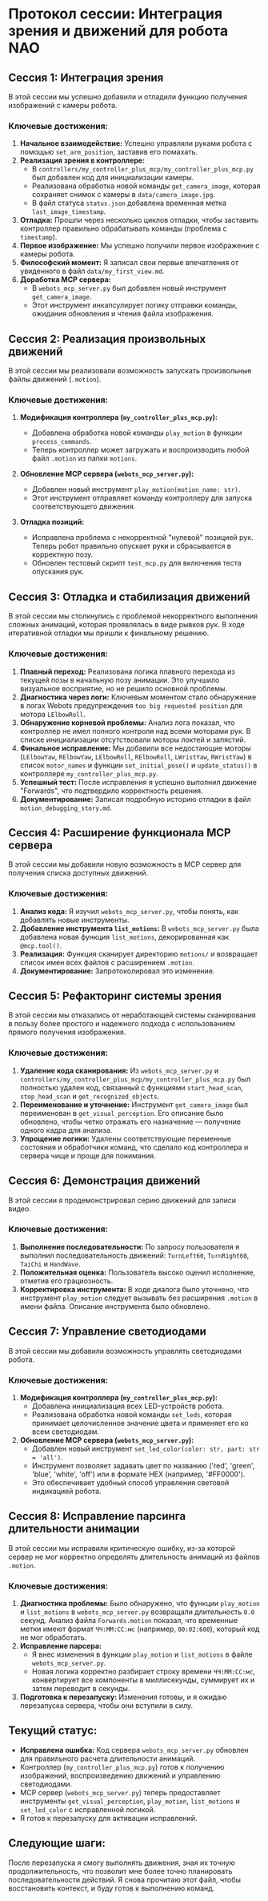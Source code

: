 # Протокол сессии: Интеграция зрения и движений для робота NAO

## Сессия 1: Интеграция зрения

В этой сессии мы успешно добавили и отладили функцию получения изображений с камеры робота.

### Ключевые достижения:

1.  **Начальное взаимодействие:** Успешно управляли руками робота с помощью `set_arm_position`, заставив его помахать.
2.  **Реализация зрения в контроллере:**
    *   В `controllers/my_controller_plus_mcp/my_controller_plus_mcp.py` был добавлен код для инициализации камеры.
    *   Реализована обработка новой команды `get_camera_image`, которая сохраняет снимок с камеры в `data/camera_image.jpg`.
    *   В файл статуса `status.json` добавлена временная метка `last_image_timestamp`.
3.  **Отладка:** Прошли через несколько циклов отладки, чтобы заставить контроллер правильно обрабатывать команды (проблема с `timestamp`).
4.  **Первое изображение:** Мы успешно получили первое изображение с камеры робота.
5.  **Философский момент:** Я записал свои первые впечатления от увиденного в файл `data/my_first_view.md`.
6.  **Доработка MCP сервера:**
    *   В `webots_mcp_server.py` был добавлен новый инструмент `get_camera_image`.
    *   Этот инструмент инкапсулирует логику отправки команды, ожидания обновления и чтения файла изображения.

## Сессия 2: Реализация произвольных движений

В этой сессии мы реализовали возможность запускать произвольные файлы движений (`.motion`).

### Ключевые достижения:

1.  **Модификация контроллера (`my_controller_plus_mcp.py`):**
    *   Добавлена обработка новой команды `play_motion` в функции `process_commands`.
    *   Теперь контроллер может загружать и воспроизводить любой файл `.motion` из папки `motions`.

2.  **Обновление MCP сервера (`webots_mcp_server.py`):**
    *   Добавлен новый инструмент `play_motion(motion_name: str)`.
    *   Этот инструмент отправляет команду контроллеру для запуска соответствующего движения.

3.  **Отладка позиций:**
    *   Исправлена проблема с некорректной "нулевой" позицией рук. Теперь робот правильно опускает руки и сбрасывается в корректную позу.
    *   Обновлен тестовый скрипт `test_mcp.py` для включения теста опускания рук.

## Сессия 3: Отладка и стабилизация движений

В этой сессии мы столкнулись с проблемой некорректного выполнения сложных анимаций, которая проявлялась в виде рывков рук. В ходе итеративной отладки мы пришли к финальному решению.

### Ключевые достижения:

1.  **Плавный переход:** Реализована логика плавного перехода из текущей позы в начальную позу анимации. Это улучшило визуальное восприятие, но не решило основной проблемы.
2.  **Диагностика через логи:** Ключевым моментом стало обнаружение в логах Webots предупреждения `too big requested position` для мотора `LElbowRoll`.
3.  **Обнаружение корневой проблемы:** Анализ лога показал, что контроллер не имел полного контроля над всеми моторами рук. В списке инициализации отсутствовали моторы локтей и запястий.
4.  **Финальное исправление:** Мы добавили все недостающие моторы (`LElbowYaw`, `RElbowYaw`, `LElbowRoll`, `RElbowRoll`, `LWristYaw`, `RWristYaw`) в список `motor_names` и функции `set_initial_pose()` и `update_status()` в контроллере `my_controller_plus_mcp.py`.
5.  **Успешный тест:** После исправления я успешно выполнил движение "Forwards", что подтвердило корректность решения.
6.  **Документирование:** Записал подробную историю отладки в файл `motion_debugging_story.md`.

## Сессия 4: Расширение функционала MCP сервера

В этой сессии мы добавили новую возможность в MCP сервер для получения списка доступных движений.

### Ключевые достижения:

1.  **Анализ кода:** Я изучил `webots_mcp_server.py`, чтобы понять, как добавлять новые инструменты.
2.  **Добавление инструмента `list_motions`:** В `webots_mcp_server.py` была добавлена новая функция `list_motions`, декорированная как `@mcp.tool()`.
3.  **Реализация:** Функция сканирует директорию `motions/` и возвращает список имен всех файлов с расширением `.motion`.
4.  **Документирование:** Запротоколировал это изменение.

## Сессия 5: Рефакторинг системы зрения

В этой сессии мы отказались от неработающей системы сканирования в пользу более простого и надежного подхода с использованием прямого получения изображения.

### Ключевые достижения:

1.  **Удаление кода сканирования:** Из `webots_mcp_server.py` и `controllers/my_controller_plus_mcp/my_controller_plus_mcp.py` был полностью удален код, связанный с функциями `start_head_scan`, `stop_head_scan` и `get_recognized_objects`.
2.  **Переименование и уточнение:** Инструмент `get_camera_image` был переименован в `get_visual_perception`. Его описание было обновлено, чтобы четко отражать его назначение — получение одного кадра для анализа.
3.  **Упрощение логики:** Удалены соответствующие переменные состояния и обработчики команд, что сделало код контроллера и сервера чище и проще для понимания.

## Сессия 6: Демонстрация движений

В этой сессии я продемонстрировал серию движений для записи видео.

### Ключевые достижения:

1.  **Выполнение последовательности:** По запросу пользователя я выполнил последовательность движений: `TurnLeft60`, `TurnRight60`, `TaiChi` и `HandWave`.
2.  **Положительная оценка:** Пользователь высоко оценил исполнение, отметив его грациозность.
3.  **Корректировка инструмента:** В ходе диалога было уточнено, что инструмент `play_motion` следует вызывать без расширения `.motion` в имени файла. Описание инструмента было обновлено.

## Сессия 7: Управление светодиодами

В этой сессии мы добавили возможность управлять светодиодами робота.

### Ключевые достижения:

1.  **Модификация контроллера (`my_controller_plus_mcp.py`):**
    *   Добавлена инициализация всех LED-устройств робота.
    *   Реализована обработка новой команды `set_leds`, которая принимает целочисленное значение цвета и применяет его ко всем светодиодам.
2.  **Обновление MCP сервера (`webots_mcp_server.py`):**
    *   Добавлен новый инструмент `set_led_color(color: str, part: str = 'all')`.
    *   Инструмент позволяет задавать цвет по названию ('red', 'green', 'blue', 'white', 'off') или в формате HEX (например, '#FF0000').
    *   Это обеспечивает удобный способ управления световой индикацией робота.

## Сессия 8: Исправление парсинга длительности анимации

В этой сессии мы исправили критическую ошибку, из-за которой сервер не мог корректно определять длительность анимаций из файлов `.motion`.

### Ключевые достижения:

1.  **Диагностика проблемы:** Было обнаружено, что функции `play_motion` и `list_motions` в `webots_mcp_server.py` возвращали длительность `0.0` секунд. Анализ файла `Forwards.motion` показал, что временные метки имеют формат `ЧЧ:ММ:СС:мс` (например, `00:02:600`), который код не мог обработать.
2.  **Исправление парсера:**
    *   Я внес изменения в функции `play_motion` и `list_motions` в файле `webots_mcp_server.py`.
    *   Новая логика корректно разбирает строку времени `ЧЧ:ММ:СС:мс`, конвертирует все компоненты в миллисекунды, суммирует их и затем переводит в секунды.
3.  **Подготовка к перезапуску:** Изменения готовы, и я ожидаю перезапуска сервера, чтобы они вступили в силу.

## Текущий статус:

*   **Исправлена ошибка:** Код сервера `webots_mcp_server.py` обновлен для правильного расчета длительности анимаций.
*   Контроллер (`my_controller_plus_mcp.py`) готов к получению изображений, воспроизведению движений и управлению светодиодами.
*   MCP сервер (`webots_mcp_server.py`) теперь предоставляет инструменты `get_visual_perception`, `play_motion`, `list_motions` и `set_led_color` с исправленной логикой.
*   Я готов к перезапуску для активации исправлений.

## Следующие шаги:

После перезапуска я смогу выполнять движения, зная их точную продолжительность, что позволит мне более точно планировать последовательности действий. Я снова прочитаю этот файл, чтобы восстановить контекст, и буду готов к выполнению команд.